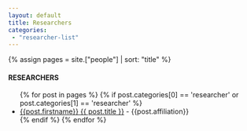 ```yaml
---
layout: default
title: Researchers
categories:
 - "researcher-list"
---
```


{% assign pages = site.["people"] | sort: "title" %}

<div class="border">
  <h4>RESEARCHERS</h4>
</div>

<ul class="posts">
  {% for post in pages %}
    {% if post.categories[0] == 'researcher' or post.categories[1] == 'researcher' %}
      <li><a href="{{ post.url }}" title="{{ post.title }}">{{post.firstname}} {{ post.title }}</a> - {{post.affiliation}}
      </li>
    {% endif %}
  {% endfor %}
</ul>
